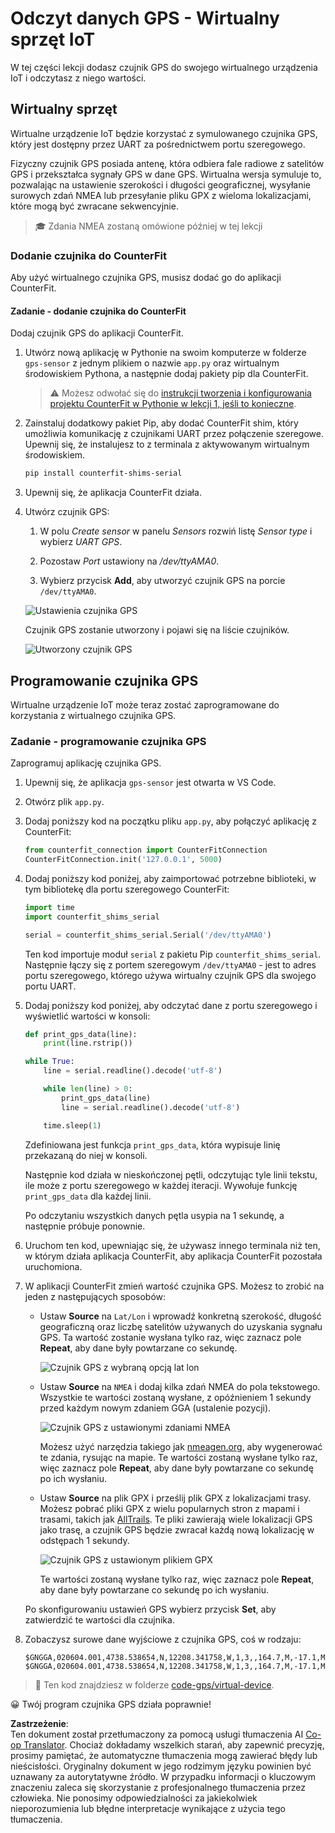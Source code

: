 <!--
CO_OP_TRANSLATOR_METADATA:
{
  "original_hash": "64f18a8f8aaa1fef5e7320e0992d8b3a",
  "translation_date": "2025-08-26T07:30:23+00:00",
  "source_file": "3-transport/lessons/1-location-tracking/virtual-device-gps-sensor.md",
  "language_code": "pl"
}
-->
# Odczyt danych GPS - Wirtualny sprzęt IoT

W tej części lekcji dodasz czujnik GPS do swojego wirtualnego urządzenia IoT i odczytasz z niego wartości.

## Wirtualny sprzęt

Wirtualne urządzenie IoT będzie korzystać z symulowanego czujnika GPS, który jest dostępny przez UART za pośrednictwem portu szeregowego.

Fizyczny czujnik GPS posiada antenę, która odbiera fale radiowe z satelitów GPS i przekształca sygnały GPS w dane GPS. Wirtualna wersja symuluje to, pozwalając na ustawienie szerokości i długości geograficznej, wysyłanie surowych zdań NMEA lub przesyłanie pliku GPX z wieloma lokalizacjami, które mogą być zwracane sekwencyjnie.

> 🎓 Zdania NMEA zostaną omówione później w tej lekcji

### Dodanie czujnika do CounterFit

Aby użyć wirtualnego czujnika GPS, musisz dodać go do aplikacji CounterFit.

#### Zadanie - dodanie czujnika do CounterFit

Dodaj czujnik GPS do aplikacji CounterFit.

1. Utwórz nową aplikację w Pythonie na swoim komputerze w folderze `gps-sensor` z jednym plikiem o nazwie `app.py` oraz wirtualnym środowiskiem Pythona, a następnie dodaj pakiety pip dla CounterFit.

    > ⚠️ Możesz odwołać się do [instrukcji tworzenia i konfigurowania projektu CounterFit w Pythonie w lekcji 1, jeśli to konieczne](../../../1-getting-started/lessons/1-introduction-to-iot/virtual-device.md).

1. Zainstaluj dodatkowy pakiet Pip, aby dodać CounterFit shim, który umożliwia komunikację z czujnikami UART przez połączenie szeregowe. Upewnij się, że instalujesz to z terminala z aktywowanym wirtualnym środowiskiem.

    ```sh
    pip install counterfit-shims-serial
    ```

1. Upewnij się, że aplikacja CounterFit działa.

1. Utwórz czujnik GPS:

    1. W polu *Create sensor* w panelu *Sensors* rozwiń listę *Sensor type* i wybierz *UART GPS*.

    1. Pozostaw *Port* ustawiony na */dev/ttyAMA0*.

    1. Wybierz przycisk **Add**, aby utworzyć czujnik GPS na porcie `/dev/ttyAMA0`.

    ![Ustawienia czujnika GPS](../../../../../translated_images/counterfit-create-gps-sensor.6385dc9357d85ad1d47b4abb2525e7651fd498917d25eefc5a72feab09eedc70.pl.png)

    Czujnik GPS zostanie utworzony i pojawi się na liście czujników.

    ![Utworzony czujnik GPS](../../../../../translated_images/counterfit-gps-sensor.3fbb15af0a5367566f2f11324ef5a6f30861cdf2b497071a5e002b7aa473550e.pl.png)

## Programowanie czujnika GPS

Wirtualne urządzenie IoT może teraz zostać zaprogramowane do korzystania z wirtualnego czujnika GPS.

### Zadanie - programowanie czujnika GPS

Zaprogramuj aplikację czujnika GPS.

1. Upewnij się, że aplikacja `gps-sensor` jest otwarta w VS Code.

1. Otwórz plik `app.py`.

1. Dodaj poniższy kod na początku pliku `app.py`, aby połączyć aplikację z CounterFit:

    ```python
    from counterfit_connection import CounterFitConnection
    CounterFitConnection.init('127.0.0.1', 5000)
    ```

1. Dodaj poniższy kod poniżej, aby zaimportować potrzebne biblioteki, w tym bibliotekę dla portu szeregowego CounterFit:

    ```python
    import time
    import counterfit_shims_serial
    
    serial = counterfit_shims_serial.Serial('/dev/ttyAMA0')
    ```

    Ten kod importuje moduł `serial` z pakietu Pip `counterfit_shims_serial`. Następnie łączy się z portem szeregowym `/dev/ttyAMA0` - jest to adres portu szeregowego, którego używa wirtualny czujnik GPS dla swojego portu UART.

1. Dodaj poniższy kod poniżej, aby odczytać dane z portu szeregowego i wyświetlić wartości w konsoli:

    ```python
    def print_gps_data(line):
        print(line.rstrip())
    
    while True:
        line = serial.readline().decode('utf-8')
    
        while len(line) > 0:
            print_gps_data(line)
            line = serial.readline().decode('utf-8')
    
        time.sleep(1)
    ```

    Zdefiniowana jest funkcja `print_gps_data`, która wypisuje linię przekazaną do niej w konsoli.

    Następnie kod działa w nieskończonej pętli, odczytując tyle linii tekstu, ile może z portu szeregowego w każdej iteracji. Wywołuje funkcję `print_gps_data` dla każdej linii.

    Po odczytaniu wszystkich danych pętla usypia na 1 sekundę, a następnie próbuje ponownie.

1. Uruchom ten kod, upewniając się, że używasz innego terminala niż ten, w którym działa aplikacja CounterFit, aby aplikacja CounterFit pozostała uruchomiona.

1. W aplikacji CounterFit zmień wartość czujnika GPS. Możesz to zrobić na jeden z następujących sposobów:

    * Ustaw **Source** na `Lat/Lon` i wprowadź konkretną szerokość, długość geograficzną oraz liczbę satelitów używanych do uzyskania sygnału GPS. Ta wartość zostanie wysłana tylko raz, więc zaznacz pole **Repeat**, aby dane były powtarzane co sekundę.

      ![Czujnik GPS z wybraną opcją lat lon](../../../../../translated_images/counterfit-gps-sensor-latlon.008c867d75464fbe7f84107cc57040df565ac07cb57d2f21db37d087d470197d.pl.png)

    * Ustaw **Source** na `NMEA` i dodaj kilka zdań NMEA do pola tekstowego. Wszystkie te wartości zostaną wysłane, z opóźnieniem 1 sekundy przed każdym nowym zdaniem GGA (ustalenie pozycji).

      ![Czujnik GPS z ustawionymi zdaniami NMEA](../../../../../translated_images/counterfit-gps-sensor-nmea.c62eea442171e17e19528b051b104cfcecdc9cd18db7bc72920f29821ae63f73.pl.png)

      Możesz użyć narzędzia takiego jak [nmeagen.org](https://www.nmeagen.org), aby wygenerować te zdania, rysując na mapie. Te wartości zostaną wysłane tylko raz, więc zaznacz pole **Repeat**, aby dane były powtarzane co sekundę po ich wysłaniu.

    * Ustaw **Source** na plik GPX i prześlij plik GPX z lokalizacjami trasy. Możesz pobrać pliki GPX z wielu popularnych stron z mapami i trasami, takich jak [AllTrails](https://www.alltrails.com/). Te pliki zawierają wiele lokalizacji GPS jako trasę, a czujnik GPS będzie zwracał każdą nową lokalizację w odstępach 1 sekundy.

      ![Czujnik GPS z ustawionym plikiem GPX](../../../../../translated_images/counterfit-gps-sensor-gpxfile.8310b063ce8a425ccc8ebeec8306aeac5e8e55207f007d52c6e1194432a70cd9.pl.png)

      Te wartości zostaną wysłane tylko raz, więc zaznacz pole **Repeat**, aby dane były powtarzane co sekundę po ich wysłaniu.

    Po skonfigurowaniu ustawień GPS wybierz przycisk **Set**, aby zatwierdzić te wartości dla czujnika.

1. Zobaczysz surowe dane wyjściowe z czujnika GPS, coś w rodzaju:

    ```output
    $GNGGA,020604.001,4738.538654,N,12208.341758,W,1,3,,164.7,M,-17.1,M,,*67
    $GNGGA,020604.001,4738.538654,N,12208.341758,W,1,3,,164.7,M,-17.1,M,,*67
    ```

> 💁 Ten kod znajdziesz w folderze [code-gps/virtual-device](../../../../../3-transport/lessons/1-location-tracking/code-gps/virtual-device).

😀 Twój program czujnika GPS działa poprawnie!

**Zastrzeżenie**:  
Ten dokument został przetłumaczony za pomocą usługi tłumaczenia AI [Co-op Translator](https://github.com/Azure/co-op-translator). Chociaż dokładamy wszelkich starań, aby zapewnić precyzję, prosimy pamiętać, że automatyczne tłumaczenia mogą zawierać błędy lub nieścisłości. Oryginalny dokument w jego rodzimym języku powinien być uznawany za autorytatywne źródło. W przypadku informacji o kluczowym znaczeniu zaleca się skorzystanie z profesjonalnego tłumaczenia przez człowieka. Nie ponosimy odpowiedzialności za jakiekolwiek nieporozumienia lub błędne interpretacje wynikające z użycia tego tłumaczenia.